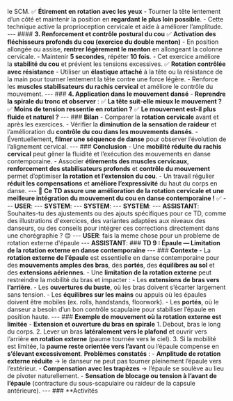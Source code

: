 le SCM. ✅ **Étirement en rotation avec les yeux** - Tourner la tête lentement d’un côté et maintenir la position en **regardant le plus loin possible**. - Cette technique active la proprioception cervicale et aide à améliorer l’amplitude. --- #### **3. Renforcement et contrôle postural du cou** ✅ **Activation des fléchisseurs profonds du cou (exercice du double menton)** - En position allongée ou assise, **rentrer légèrement le menton** en allongeant la colonne cervicale. - Maintenir **5 secondes**, répéter **10 fois**. - Cet exercice améliore la **stabilité du cou** et prévient les tensions excessives. ✅ **Rotation contrôlée avec résistance** - Utiliser un **élastique attaché** à la tête ou la résistance de la main pour tourner lentement la tête contre une force légère. - Renforce les **muscles stabilisateurs du rachis cervical** et améliore le contrôle du mouvement. --- ### **4. Application dans le mouvement dansé** - **Reprendre la spirale du tronc et observer** : ✅ **La tête suit-elle mieux le mouvement ?** ✅ **Moins de tension ressentie en rotation ?** ✅ **Le mouvement est-il plus fluide et naturel ?** --- ### **Bilan** - Comparer la **rotation cervicale** avant et après les exercices. - Vérifier la **diminution de la sensation de raideur** et l’amélioration du **contrôle du cou dans les mouvements dansés**. - Éventuellement, **filmer une séquence de danse** pour observer l’évolution de l’alignement cervical. --- ### **Conclusion** - Une **mobilité réduite du rachis cervical** peut gêner la fluidité et l’exécution des mouvements en danse contemporaine. - Associer **étirements des muscles cervicaux**, **renforcement des stabilisateurs profonds** et **contrôle du mouvement** permet d’optimiser **la rotation et l’extension du cou**. - Un travail régulier **réduit les compensations** et **améliore l’expressivité** du haut du corps en danse. --- 🎯 **Ce TD assure une amélioration de la rotation cervicale et une meilleure intégration du mouvement du cou en danse contemporaine !** ✅ --- **USER**: --- **SYSTEM**: --- **SYSTEM**: --- **SYSTEM**: --- **ASSISTANT**: Souhaites-tu des ajustements ou des ajouts spécifiques pour ce TD, comme des illustrations d'exercices, des variantes adaptées aux niveaux des danseurs, ou des conseils pour intégrer ces corrections directement dans une chorégraphie ? 😊 --- **USER**: fais la meme chose pour un probleme de rotation externe d'épaule --- **ASSISTANT**: ### **TD 9 : Épaule — Limitation de la rotation externe en danse contemporaine** --- ### **Contexte** - La **rotation externe de l’épaule** est essentielle en danse contemporaine pour des **mouvements amples des bras**, des **portés**, des **équilibres au sol** et des **extensions aériennes**. - Une **limitation de la rotation externe** peut restreindre la mobilité du bras et impacter : - Les **extensions de bras vers l’arrière**. - Les **ouvertures du buste**, où les bras doivent s’écarter largement sans tension. - Les **équilibres sur les mains** ou appuis où les épaules doivent être mobiles (ex. rolls, handstands, floorwork). - Les **portés**, où le danseur a besoin d’un bon contrôle scapulaire pour stabiliser l’épaule en position haute. --- ### **Exemple de mouvement où la rotation externe est limitée** - **Extension et ouverture du bras en spirale** 1. Debout, bras le long du corps. 2. Lever un bras **latéralement vers le plafond** et ouvrir vers l’arrière **en rotation externe** (paume tournée vers le ciel). 3. Si la mobilité est limitée, la **paume reste orientée vers l’avant** ou l’épaule compense en **s’élevant excessivement**. **Problèmes constatés** : - **Amplitude de rotation externe réduite** → le danseur ne peut pas tourner pleinement l’épaule vers l’extérieur. - **Compensation avec les trapèzes** → l’épaule se soulève au lieu de pivoter naturellement. - **Sensation de blocage ou tension à l’avant de l’épaule** (contracture du sous-scapulaire ou raideur de la capsule antérieure). --- ### **Activités